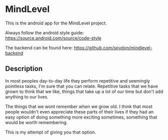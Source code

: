 # MindLevel
This is the android app for the MindLevel project.

Always follow the android style guide: https://source.android.com/source/code-style

The backend can be found here: https://github.com/spydon/mindlevel-backend

## Description
In most peoples day-to-day life they perform repetitive and seemingly pointless tasks, I'm sure that you
can relate. Repetitive tasks that we have grown to think that we like, things that take up a lot of our time
but don't add anything to our lives.


The things that we wont remember when we grow old.
I think that most people wouldn't even appreciate these parts of their lives if they had an easy
option of doing something more exciting sometimes, something that would be worth remembering.

This is my attempt of giving you that option.
